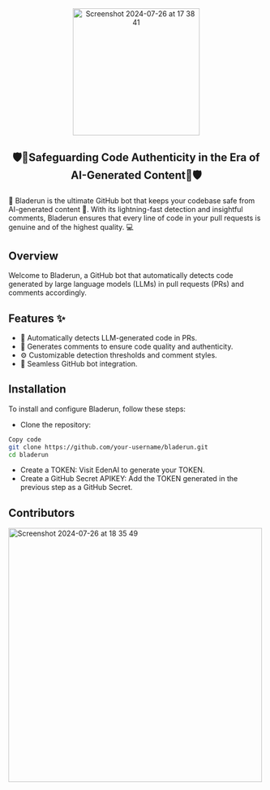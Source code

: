 <div align="center">
  <img width="250" alt="Screenshot 2024-07-26 at 17 38 41" src="https://github.com/user-attachments/assets/6e37193f-bc88-45ac-bb14-1d3067224397">
</div>

<h2><p align="center">🛡️🔐Safeguarding Code Authenticity in the Era of AI-Generated Content🔐🛡️</p></h2>

🚀 Bladerun is the ultimate GitHub bot that keeps your codebase safe from AI-generated content 🤖. With its lightning-fast detection and insightful comments, Bladerun ensures that every line of code in your pull requests is genuine and of the highest quality. 💻

## Overview

Welcome to Bladerun, a GitHub bot that automatically detects code generated by large language models (LLMs) in pull requests (PRs) and comments accordingly.


## Features ✨

- 🤖 Automatically detects LLM-generated code in PRs.
- 💬 Generates comments to ensure code quality and authenticity.
- ⚙️ Customizable detection thresholds and comment styles.
- 🔗 Seamless GitHub bot integration.

## Installation

To install and configure Bladerun, follow these steps:

- Clone the repository:
```bash
Copy code
git clone https://github.com/your-username/bladerun.git
cd bladerun
```
- Create a TOKEN: Visit EdenAI to generate your TOKEN.
- Create a GitHub Secret APIKEY: Add the TOKEN generated in the previous step as a GitHub Secret.

## Contributors

<img width="500" alt="Screenshot 2024-07-26 at 18 35 49" src="https://github.com/user-attachments/assets/7bb3581c-c55a-43eb-b406-377563ba8bd8">


